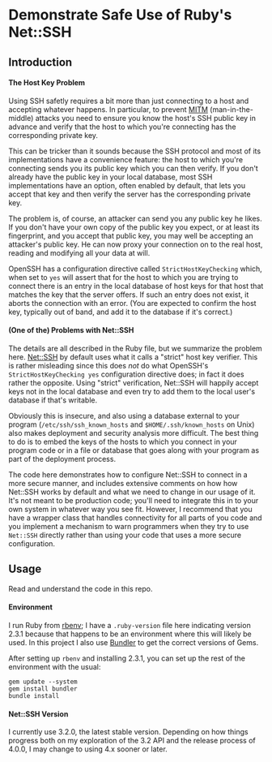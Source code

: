 Demonstrate Safe Use of Ruby's Net::SSH
=======================================

Introduction
------------

#### The Host Key Problem

Using SSH safetly requires a bit more than just connecting to a host
and accepting whatever happens. In particular, to prevent [MITM]
(man-in-the-middle) attacks you need to ensure you know the host's SSH
public key in advance and verify that the host to which you're
connecting has the corresponding private key.

[MITM]: https://en.wikipedia.org/wiki/Man-in-the-middle_attack

This can be tricker than it sounds because the SSH protocol and most
of its implementations have a convenience feature: the host to which
you're connecting sends you its public key which you can then verify.
If you don't already have the public key in your local database, most
SSH implementations have an option, often enabled by default, that
lets you accept that key and then verify the server has the
corresponding private key.

The problem is, of course, an attacker can send you any public key he
likes. If you don't have your own copy of the public key you expect,
or at least its fingerprint, and you accept that public key, you may
well be accepting an attacker's public key. He can now proxy your
connection on to the real host, reading and modifying all your data at
will.

OpenSSH has a configuration directive called `StrictHostKeyChecking`
which, when set to `yes` will assert that for the host to which you
are trying to connect there is an entry in the local database of host
keys for that host that matches the key that the server offers. If
such an entry does not exist, it aborts the connection with an error.
(You are expected to confirm the host key, typically out of band, and
add it to the database if it's correct.)

#### (One of the) Problems with Net::SSH

The details are all described in the Ruby file, but we summarize the
problem here. [Net::SSH] by default uses what it calls a "strict" host
key verifier. This is rather misleading since this does _not_ do what
OpenSSH's `StrictHostKeyChecking yes` configuration directive does; in
fact it does rather the opposite. Using "strict" verification,
Net::SSH will happily accept keys not in the local database and even
try to add them to the local user's database if that's writable.

[Net::SSH]: https://github.com/net-ssh/net-ssh

Obviously this is insecure, and also using a database external to your
program (`/etc/ssh/ssh_known_hosts` and `$HOME/.ssh/known_hosts` on
Unix) also makes deployment and security analysis more difficult. The
best thing to do is to embed the keys of the hosts to which you connect
in your program code or in a file or database that goes along with your
program as part of the deployment process.

The code here demonstrates how to configure Net::SSH to connect in a
more secure manner, and includes extensive comments on how how
Net::SSH works by default and what we need to change in our usage of
it. It's not meant to be production code; you'll need to integrate
this in to your own system in whatever way you see fit. However, I
recommend that you have a wrapper class that handles connectivity for
all parts of you code and you implement a mechanism to warn
programmers when they try to use `Net::SSH` directly rather than using
your code that uses a more secure configuration.


Usage
-----

Read and understand the code in this repo.

#### Environment

I run Ruby from [rbenv](https://github.com/rbenv/rbenv); I have a
`.ruby-version` file here indicating version 2.3.1 because that
happens to be an environment where this will likely be used. In this
project I also use [Bundler](https://bundler.io/) to get the correct
versions of Gems.

After setting up `rbenv` and installing 2.3.1, you can set up the rest
of the environment with the usual:

    gem update --system
    gem install bundler
    bundle install

#### Net::SSH Version

I currently use 3.2.0, the latest stable version. Depending on how
things progress both on my exploration of the 3.2 API and the release
process of 4.0.0, I may change to using 4.x sooner or later.
